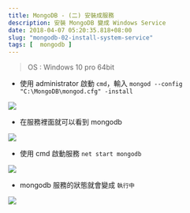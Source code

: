 ```yaml
---
title: MongoDB - (二) 安裝成服務
description: 安裝 MongoDB 變成 Windows Service
date: 2018-04-07 05:20:35.818+08:00
slug: "mongodb-02-install-system-service"
tags: [  mongodb ]
---
```


> OS : Windows 10 pro 64bit

- 使用 administrator 啟動 `cmd`，輸入 `mongod --config "C:\MongoDB\mongod.cfg" -install`

![](/images/404.webp)

- 在服務裡面就可以看到 mongodb 

![](/images/404.webp)

- 使用 cmd 啟動服務 `net start mongodb`

![](/images/404.webp)

- mongodb 服務的狀態就會變成 `執行中`

![](/images/404.webp)